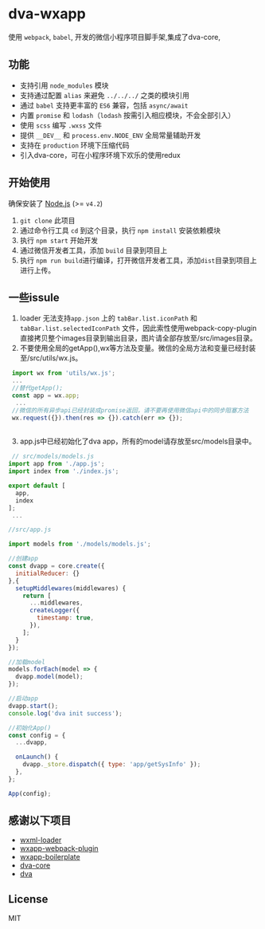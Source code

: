 # dva-wxapp
使用 `webpack`, `babel`,  开发的微信小程序项目脚手架,集成了dva-core,


## 功能

- 支持引用 `node_modules` 模块
- 支持通过配置 `alias` 来避免 `../../../` 之类的模块引用
- 通过 `babel` 支持更丰富的 `ES6` 兼容，包括 `async/await`
- 内置 `promise` 和 `lodash`（`lodash` 按需引入相应模块，不会全部引入）
- 使用 `scss` 编写 `.wxss` 文件
- 提供 `__DEV__` 和 `process.env.NODE_ENV` 全局常量辅助开发
- 支持在 `production` 环境下压缩代码
- 引入dva-core，可在小程序环境下欢乐的使用redux


## 开始使用

确保安装了 [Node.js](https://nodejs.org/) (>= `v4.2`) 

1. `git clone` 此项目
2. 通过命令行工具 `cd` 到这个目录，执行 `npm install` 安装依赖模块
3. 执行 `npm start` 开始开发
4. 通过微信开发者工具，添加 `build` 目录到项目上
5. 执行 `npm run build`进行编译，打开微信开发者工具，添加`dist`目录到项目上进行上传。


## 一些issule

1. loader 无法支持`app.json` 上的 `tabBar.list.iconPath` 和 `tabBar.list.selectedIconPath` 文件，因此索性使用webpack-copy-plugin直接拷贝整个images目录到输出目录，图片请全部存放至/src/images目录。
2. 不要使用全局的getApp(),wx等方法及变量。微信的全局方法和变量已经封装至/src/utils/wx.js。
```js
 import wx from 'utils/wx.js';
 ...
 //替代getApp();
 const app = wx.app; 
  ...
 //微信的所有异步api已经封装成promise返回，请不要再使用微信api中的同步阻塞方法
 wx.request({}).then(res => {}).catch(err => {});
 
```
3. app.js中已经初始化了dva app，所有的model请存放至src/models目录中。
```js
 // src/models/models.js
import app from './app.js';
import index from './index.js';

export default [
  app,
  index
];
 ...

```

```js
//src/app.js

import models from './models/models.js';

//创建app
const dvapp = core.create({
  initialReducer: {}
},{
  setupMiddlewares(middlewares) {
    return [
      ...middlewares,
      createLogger({
        timestamp: true,
      }),
    ];
  }
});

//加载model
models.forEach(model => {
  dvapp.model(model);
});

//启动app
dvapp.start();
console.log('dva init success');

//初始化App()
const config = {
  ...dvapp,

  onLaunch() {
    dvapp._store.dispatch({ type: 'app/getSysInfo' });
  },
};

App(config);
```

## 感谢以下项目

- [wxml-loader](https://github.com/Cap32/wxml-loader)
- [wxapp-webpack-plugin](https://github.com/Cap32/wxapp-webpack-plugin)
- [wxapp-boilerplate](https://github.com/cantonjs/wxapp-boilerplate)
- [dva-core](https://github.com/dvajs/dva-core)
- [dva](https://github.com/dvajs/dva)



## License

MIT
